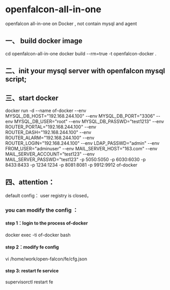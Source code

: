 # openfalcon-all-in-one
openfalcon all-in-one on Docker , not contain mysql and agent
## 一、 build docker image
  cd openfalcon-all-in-one
  docker build --rm=true  -t openfalcon-docker .
## 二、init your mysql server with openfalcon mysql script;
## 三、start docker 
docker run -d --name of-docker  --env MYSQL_DB_HOST="192.168.244.100"  --env MYSQL_DB_PORT="3306"  --env MYSQL_DB_USER="root"  --env MYSQL_DB_PASSWD="test1213"  --env ROUTER_PORTAL="192.168.244.100"  --env ROUTER_DASH="192.168.244.100"  --env ROUTER_ALARM="192.168.244.100"  --env ROUTER_LOGIN="192.168.244.100"  --env LDAP_PASSWD="admin"  --env FROM_USER="adminuser"  --env MAIL_SERVER_HOST="163.com"  --env MAIL_SERVER_ACCOUNT="test123"  --env MAIL_SERVER_PASSWD="test123" -p 5050:5050 -p 6030:6030 -p 8433:8433 -p 1234:1234 -p 8081:8081 -p 9912:9912 of-docker
## 四、attention：
  default config： user registry is closed，
###  you can modify the config ：
#### step 1：login to the process of-docker
  docker exec -ti of-docker bash
#### step 2：modify fe config
  vi /home/work/open-falcon/fe/cfg.json
#### step 3: restart fe service 
  supervisorctl restart fe
  


